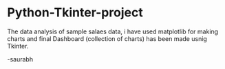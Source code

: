 # Python-Tkinter-project
The data analysis of sample salaes data, i have used matplotlib for making charts and final Dashboard (collection of charts) has been made usnig Tkinter.

-saurabh
